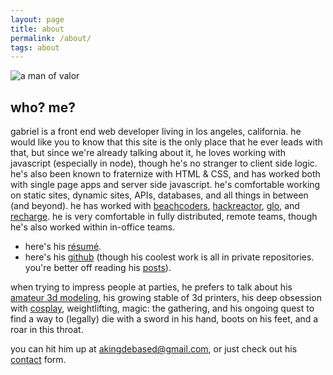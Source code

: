 ```yaml
---
layout: page
title: about
permalink: /about/
tags: about
---
```


![a man of valor](https://i.imgur.com/fTLclzI.jpg)

## who? me?

gabriel is a front end web developer living in los angeles, california. he would like you to know that this site is the only place that he ever leads with that, but since we're already talking about it, he loves working with javascript (especially in node), though he's no stranger to client side logic. he's also been known to fraternize with HTML & CSS, and has worked both with single page apps and server side javascript. he's comfortable working on static sites, dynamic sites, APIs, databases, and all things in between (and beyond). he has worked with [beachcoders](https://beachcoders.com), [hackreactor](https://www.hackreactor.com), [glo](https://www.glo.com), and [recharge](https://rechargepayments.com/). he is very comfortable in fully distributed, remote teams, though he's also worked within in-office teams.

* here's his [résumé](https://docs.google.com/document/d/1N39zsPEzhQh3N3zMEe52Fpbu8aMciZxZnSkjNc9kvk8/edit?usp=sharing).
* here's his [github](https://github.com/AKingDebased) (though his coolest work is all in private repositories. you're better off reading his [posts](/)).

when trying to impress people at parties, he prefers to talk about his [amateur 3d modeling](https://www.thingiverse.com/daddydagon/designs), his growing stable of 3d printers, his deep obsession with [cosplay](https://www.instagram.com/daddydagon/), weightlifting, magic: the gathering, and his ongoing quest to find a way to (legally) die with a sword in his hand, boots on his feet, and a roar in this throat.

you can hit him up at [akingdebased@gmail.com](mailto:akingdebased@gmail.com), or just check out his [contact](/contact) form.